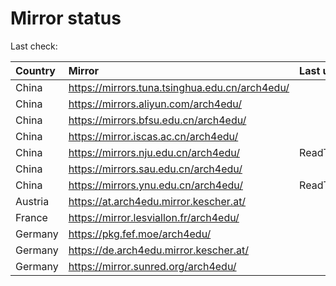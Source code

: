 <script src="./time.js"></script>
# Mirror status
Last check: <script type="text/javascript">localize(1687360649.9423583);</script>

|Country|Mirror|Last update|
|:------|:-----|:----------|
|China|https://mirrors.tuna.tsinghua.edu.cn/arch4edu/|<script type="text/javascript">localize(1687329089);</script>|
|China|https://mirrors.aliyun.com/arch4edu/|<script type="text/javascript">localize(1687242797);</script>|
|China|https://mirrors.bfsu.edu.cn/arch4edu/|<script type="text/javascript">localize(1687329089);</script>|
|China|https://mirror.iscas.ac.cn/arch4edu/|<script type="text/javascript">localize(1687329089);</script>|
|China|https://mirrors.nju.edu.cn/arch4edu/|ReadTimeout|
|China|https://mirrors.sau.edu.cn/arch4edu/|<script type="text/javascript">localize(1673850842);</script>|
|China|https://mirrors.ynu.edu.cn/arch4edu/|ReadTimeout|
|Austria|https://at.arch4edu.mirror.kescher.at/|<script type="text/javascript">localize(1687329089);</script>|
|France|https://mirror.lesviallon.fr/arch4edu/|<script type="text/javascript">localize(1687329089);</script>|
|Germany|https://pkg.fef.moe/arch4edu/|<script type="text/javascript">localize(1687329089);</script>|
|Germany|https://de.arch4edu.mirror.kescher.at/|<script type="text/javascript">localize(1687329089);</script>|
|Germany|https://mirror.sunred.org/arch4edu/|<script type="text/javascript">localize(1687329089);</script>|

<script src="./tablefilter/tablefilter.js"></script>
<script src="./table.js"></script>